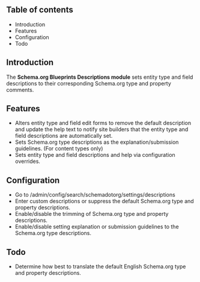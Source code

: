 Table of contents
-----------------

* Introduction
* Features
* Configuration
* Todo


Introduction
------------

The **Schema.org Blueprints Descriptions module** sets entity type and field 
descriptions to their corresponding Schema.org type and property comments.


Features
--------

- Alters entity type and field edit forms to remove the default description and 
  update the help text to notify site builders that the entity type and field
  descriptions are automatically set.
- Sets Schema.org type descriptions as the explanation/submission guidelines.
  (For content types only)
- Sets entity type and field descriptions and help via configuration overrides.


Configuration
-------------

- Go to /admin/config/search/schemadotorg/settings/descriptions
- Enter custom descriptions or suppress the default Schema.org type 
  and property descriptions.
- Enable/disable the trimming of Schema.org type and property descriptions.
- Enable/disable setting explanation or submission guidelines to the Schema.org 
  type descriptions.


Todo
----

- Determine how best to translate the default English Schema.org type
  and property descriptions.
